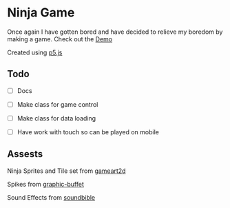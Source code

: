 # Ninja Game

Once again I have gotten bored and have decided to relieve my boredom by making a game.  Check out the [Demo](https://omareq.github.io/ninja-game)

Created using [p5.js](https://p5js.org/)

## Todo

-[ ]    Docs

-[ ]	Make class for game control

-[ ]	Make class for data loading

-[ ]    Have work with touch so can be played on mobile

## Assests

Ninja Sprites and Tile set from [gameart2d](https://www.gameart2d.com)

Spikes from [graphic-buffet](https://www.graphic-buffet.com)

Sound Effects from [soundbible](https://www.soundbible.com/)

